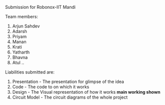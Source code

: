 Submission for Robonox-IIT Mandi

Team members:

1. Arjun Sahdev
2. Adarsh
3. Priyam
4. Manan
5. Krati
6. Yatharth
7. Bhavna
8. Atul
..

Liabilities submitted are:

1. Presentation - The presentation for glimpse of the idea
2. Code - The code to on which it works
3. Design - The Visual representation of how it works **main working shown** 
4. Circuit Model - The circuit diagrams of the whole project

